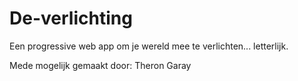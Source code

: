 # De-verlichting
Een progressive web app om je wereld mee te verlichten... letterlijk.

Mede mogelijk gemaakt door: 
Theron Garay
